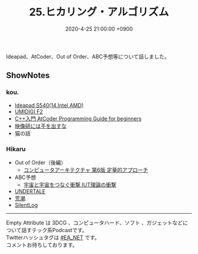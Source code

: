 ﻿---
actor_ids:
  - kou
  - hikaru
audio_file_path: /audio/25.mp3
audio_file_size: 34.6MB
date: 2020-4-25 21:00:00 +0900
description: Ideapad、AtCoder、Out of Order、ABC予想等について話しました。
duration: "75:42"
layout: article
title: 25.ヒカリング・アルゴリズム
---

Ideapad、AtCoder、Out of Order、ABC予想等について話しました。

## ShowNotes
### kou.
- [Ideapad S540(14,Intel,AMD)](https://www.lenovo.com/jp/ja/notebooks/ideapad/s500-series/Lenovo-IdeaPad-S540-14API/p/88IPS501194)
- [UMIDIGI F2](https://www.amazon.co.jp/dp/B083FLR96Z)
- [C++入門 AtCoder Programming Guide for beginners](https://atcoder.jp/contests/APG4b)
- [映像研には手を出すな](http://eizouken-anime.com/)
- 猫の話

### Hikaru
- Out of Order（後編）
    - [コンピュータアーキテクチャ 第6版 定量的アプローチ](https://www.amazon.co.jp/dp/4434264001)
- ABC予想
    - [宇宙と宇宙をつなぐ衝撃 IUT理論の衝撃](https://www.amazon.co.jp/dp/B07QVHZJL8/)
- [UNDERTALE](https://undertale.jp/)
- [荒潮](https://www.amazon.co.jp/dp/B083ZCQG8V/)
- [SilentLog](https://silentlog.com/)

---

Empty Attribute は 3DCG 、コンピュータハード、ソフト 、ガジェットなどについて話すテック系Podcastです。  
Twitterハッシュタグは [#EA_NET](https://twitter.com/intent/tweet?hashtags=EA_Net) です。  
コメントお待ちしております。